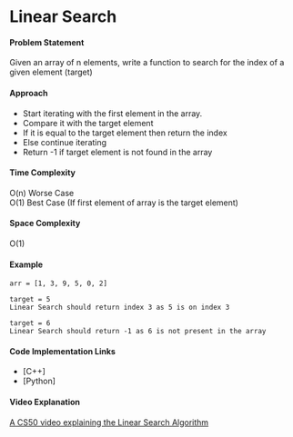# Linear Search

#### Problem Statement

Given an array of n elements, write a function to search for the index of a given element (target)

#### Approach

- Start iterating with the first element in the array.
- Compare it with the target element 
- If it is equal to the target element then return the index
- Else continue iterating
- Return -1 if target element is not found in the array

#### Time Complexity

O(n) Worse Case     
O(1) Best Case (If first element of array is the target element)

#### Space Complexity

O(1)

#### Example

```
arr = [1, 3, 9, 5, 0, 2]  

target = 5 
Linear Search should return index 3 as 5 is on index 3     

target = 6           
Linear Search should return -1 as 6 is not present in the array 
 ```

#### Code Implementation Links

- [C++]
- [Python]

#### Video Explanation

[A CS50 video explaining the Linear Search Algorithm](https://www.youtube.com/watch?v=CX2CYIJLwfg)
